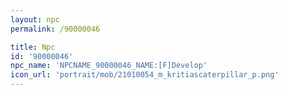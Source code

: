 ```yaml
---
layout: npc
permalink: /90000046

title: Npc
id: '90000046'
npc_name: 'NPCNAME_90000046_NAME:[F]Develop'
icon_url: 'portrait/mob/21010054_m_kritiascaterpillar_p.png'
---
```

